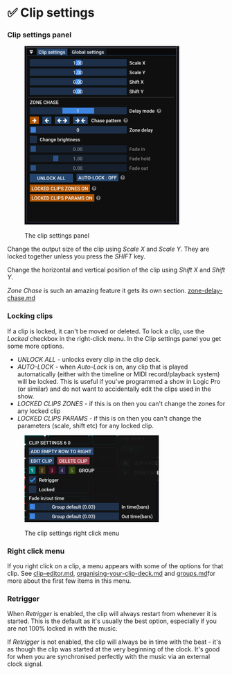 # ✅ Clip settings

### Clip settings panel

<figure><img src="../../.gitbook/assets/clip-settings-clip-settings-panel" alt="" width="357"><figcaption><p>The clip settings panel</p></figcaption></figure>

Change the output size of the clip using _Scale X_ and _Scale Y_. They are locked together unless you press the _SHIFT_ key.&#x20;

Change the horizontal and vertical position of the clip using _Shift X_ and _Shift Y_.

_Zone Chase_ is such an amazing feature it gets its own section. [zone-delay-chase.md](zone-delay-chase.md "mention")

### Locking clips

If a clip is locked, it can't be moved or deleted. To lock a clip, use the _Locked_ checkbox in the right-click menu. In the Clip settings panel you get some more options.

* _UNLOCK ALL -_ unlocks every clip in the clip deck.&#x20;
* _AUTO-LOCK_ - when _Auto-Lock_ is on, any clip that is played automatically (either with the timeline or MIDI record/playback system) will be locked. This is useful if you've programmed a show in Logic Pro (or similar) and do not want to accidentally edit the clips used in the show.&#x20;
* _LOCKED CLIPS ZONES_ - if this is on then you can't change the zones for any locked clip
* _LOCKED CLIPS PARAMS_ - if this is on then you can't change the parameters (scale, shift etc) for any locked clip.&#x20;

<figure><img src="../../.gitbook/assets/clip-settings-right-click-menu" alt="" width="310"><figcaption><p>The clip settings right click menu</p></figcaption></figure>

### Right click menu

If you right click on a clip, a menu appears with some of the options for that clip. See [clip-editor.md](../../designing-content/clip-editor.md "mention"), [organising-your-clip-deck.md](../../designing-content/organising-your-clip-deck.md "mention") and [groups.md](groups.md "mention")for more about the first few items in this menu.&#x20;

### Retrigger

When _Retrigger_ is enabled, the clip will always restart from whenever it is started. This is the default as it's usually the best option, especially if you are not 100% locked in with the music.&#x20;

If _Retrigger_ is not enabled, the clip will always be in time with the beat - it's as though the clip was started at the very beginning of the clock. It's good for when you are synchronised perfectly with the music via an external clock signal. &#x20;




